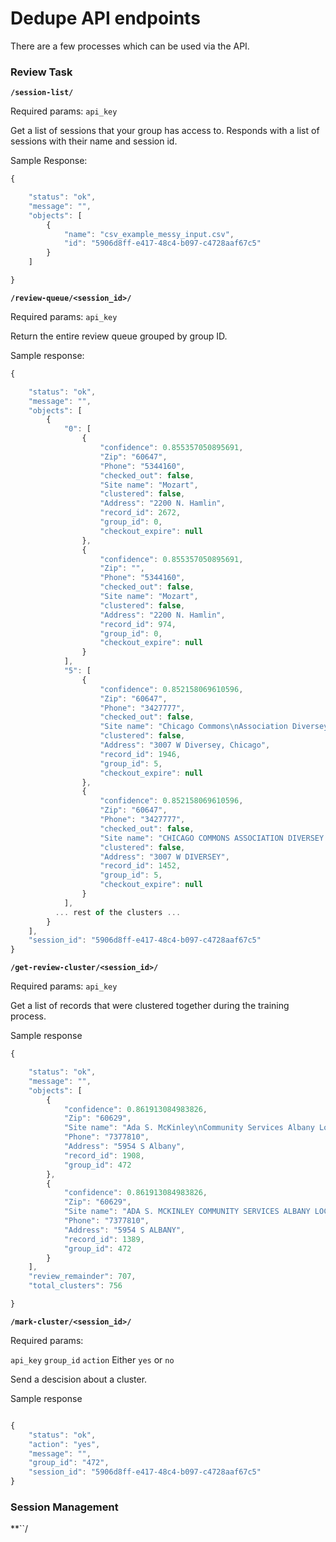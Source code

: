 # Dedupe API endpoints

There are a few processes which can be used via the API. 

### Review Task

**``/session-list/``**

Required params: ``api_key``

Get a list of sessions that your group has access to. Responds with a list of
sessions with their name and session id.

Sample Response:

``` javascript 
{

    "status": "ok",
    "message": "",
    "objects": [
        {
            "name": "csv_example_messy_input.csv",
            "id": "5906d8ff-e417-48c4-b097-c4728aaf67c5"
        }
    ]

}
```

**``/review-queue/<session_id>/``**

Required params: ``api_key``

Return the entire review queue grouped by group ID.

Sample response:


``` javascript 
{

    "status": "ok",
    "message": "",
    "objects": [
        {
            "0": [
                {
                    "confidence": 0.855357050895691,
                    "Zip": "60647",
                    "Phone": "5344160",
                    "checked_out": false,
                    "Site name": "Mozart",
                    "clustered": false,
                    "Address": "2200 N. Hamlin",
                    "record_id": 2672,
                    "group_id": 0,
                    "checkout_expire": null
                },
                {
                    "confidence": 0.855357050895691,
                    "Zip": "",
                    "Phone": "5344160",
                    "checked_out": false,
                    "Site name": "Mozart",
                    "clustered": false,
                    "Address": "2200 N. Hamlin",
                    "record_id": 974,
                    "group_id": 0,
                    "checkout_expire": null
                }
            ],
            "5": [
                {
                    "confidence": 0.852158069610596,
                    "Zip": "60647",
                    "Phone": "3427777",
                    "checked_out": false,
                    "Site name": "Chicago Commons\nAssociation Diversey Day Care",
                    "clustered": false,
                    "Address": "3007 W Diversey, Chicago",
                    "record_id": 1946,
                    "group_id": 5,
                    "checkout_expire": null
                },
                {
                    "confidence": 0.852158069610596,
                    "Zip": "60647",
                    "Phone": "3427777",
                    "checked_out": false,
                    "Site name": "CHICAGO COMMONS ASSOCIATION DIVERSEY DAY CARE",
                    "clustered": false,
                    "Address": "3007 W DIVERSEY",
                    "record_id": 1452,
                    "group_id": 5,
                    "checkout_expire": null
                }
            ],
          ... rest of the clusters ...
        }
    ],
    "session_id": "5906d8ff-e417-48c4-b097-c4728aaf67c5"
}

```


**``/get-review-cluster/<session_id>/``** 

Required params: ``api_key``

Get a list of records that were clustered together during the training process.

Sample response

``` javascript 
{

    "status": "ok",
    "message": "",
    "objects": [
        {
            "confidence": 0.861913084983826,
            "Zip": "60629",
            "Site name": "Ada S. McKinley\nCommunity Services Albany Location",
            "Phone": "7377810",
            "Address": "5954 S Albany",
            "record_id": 1908,
            "group_id": 472
        },
        {
            "confidence": 0.861913084983826,
            "Zip": "60629",
            "Site name": "ADA S. MCKINLEY COMMUNITY SERVICES ALBANY LOCATION",
            "Phone": "7377810",
            "Address": "5954 S ALBANY",
            "record_id": 1389,
            "group_id": 472
        }
    ],
    "review_remainder": 707,
    "total_clusters": 756

}
```

**``/mark-cluster/<session_id>/``** 

Required params: 

``api_key``
``group_id`` 
``action`` Either ``yes`` or ``no``

Send a descision about a cluster.

Sample response

``` javascript 

{
    "status": "ok", 
    "action": "yes", 
    "message": "", 
    "group_id": "472", 
    "session_id": "5906d8ff-e417-48c4-b097-c4728aaf67c5"
}

```

### Session Management

**``/



